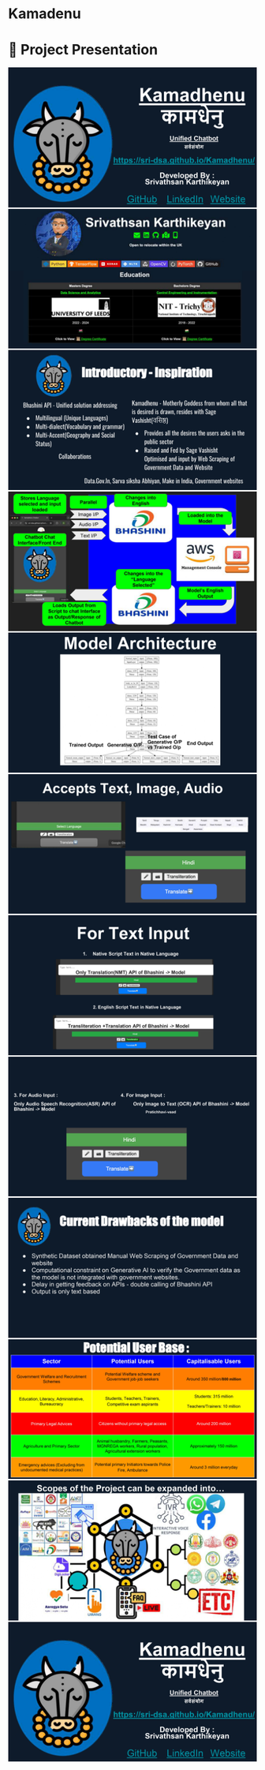<h1>Kamadenu</h1>
<h1>📜 Project Presentation  </h1> 

![Slide 1](ppt/Kamadhenu_pages-to-jpg-0001.jpg)  
![Slide 2](ppt/Kamadhenu_pages-to-jpg-0002.jpg)  
![Slide 3](ppt/Kamadhenu_pages-to-jpg-0003.jpg)  
![Slide 4](ppt/Kamadhenu_pages-to-jpg-0004.jpg)  
![Slide 5](ppt/Kamadhenu_pages-to-jpg-0005.jpg)  
![Slide 6](ppt/Kamadhenu_pages-to-jpg-0006.jpg)  
![Slide 7](ppt/Kamadhenu_pages-to-jpg-0007.jpg)  
![Slide 8](ppt/Kamadhenu_pages-to-jpg-0008.jpg)  
![Slide 9](ppt/Kamadhenu_pages-to-jpg-0009.jpg)  
![Slide 10](ppt/Kamadhenu_pages-to-jpg-0010.jpg)  
![Slide 11](ppt/Kamadhenu_pages-to-jpg-0011.jpg)  
![Slide 12](ppt/Kamadhenu_pages-to-jpg-0012.jpg)  
